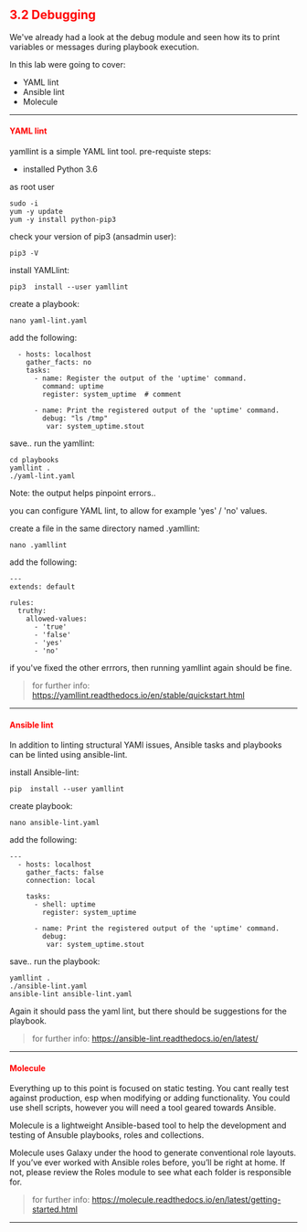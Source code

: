 ## <font color='red'> 3.2 Debugging </font>
We've already had a look at the debug module and seen how its to print variables or messages during playbook execution.

In this lab were going to cover:
* YAML lint
* Ansible lint
* Molecule

---

#### <font color='red'>YAML lint</font>
yamllint is a simple YAML lint tool.
pre-requiste steps:
* installed Python 3.6  

as root user
```
sudo -i
yum -y update
yum -y install python-pip3
```
check your version of pip3 (ansadmin user):
```
pip3 -V
```
install YAMLlint:
```
pip3  install --user yamllint
```
create a playbook:
```
nano yaml-lint.yaml
```
add the following:
```
  - hosts: localhost
    gather_facts: no
    tasks:
      - name: Register the output of the 'uptime' command.
        command: uptime
        register: system_uptime  # comment

      - name: Print the registered output of the 'uptime' command.
        debug: "ls /tmp"
         var: system_uptime.stout
```
save..
run the yamllint:
```
cd playbooks
yamllint .
./yaml-lint.yaml 
```
Note: the output helps pinpoint errors..

you can configure YAML lint, to allow for example 'yes' / 'no' values.

create a file in the same directory named .yamllint:
```
nano .yamllint
```
add the following:
```
---
extends: default

rules:
  truthy:
    allowed-values:
      - 'true'
      - 'false'
      - 'yes'
      - 'no'
```
if you've fixed the other errrors, then running yamllint again should be fine.

  > for further info: https://yamllint.readthedocs.io/en/stable/quickstart.html

---

#### <font color='red'>Ansible lint</font>
In addition to linting structural YAMl issues, Ansible tasks and playbooks can be linted using ansible-lint.

install Ansible-lint:
```
pip  install --user yamllint
```

create playbook:
```
nano ansible-lint.yaml
```
add the following:
```
---
  - hosts: localhost
    gather_facts: false
    connection: local

    tasks:
      - shell: uptime
        register: system_uptime

      - name: Print the registered output of the 'uptime' command.
        debug: 
         var: system_uptime.stout
```
save..
run the playbook:
```
yamllint .
./ansible-lint.yaml 
ansible-lint ansible-lint.yaml
```
Again it should pass the yaml lint, but there should be suggestions for the playbook.

  > for further info: https://ansible-lint.readthedocs.io/en/latest/

---

#### <font color='red'>Molecule</font>
Everything up to this point is focused on static testing.  You cant really test against production, esp when modifying or adding functionality.  You could use shell scripts, however you will need a tool geared towards Ansible.  

Molecule is a lightweight Ansible-based tool to help the development and testing of Ansuble playbooks, roles and collections.  

Molecule uses Galaxy under the hood to generate conventional role layouts. If you’ve ever worked with Ansible roles before, you’ll be right at home. If not, please review the Roles module to see what each folder is responsible for.

  > for further info: https://molecule.readthedocs.io/en/latest/getting-started.html

---